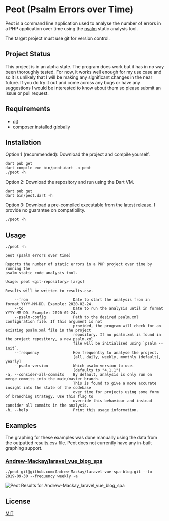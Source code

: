 # Peot (Psalm Errors over Time)

Peot is a command line application used to analyse the number of errors in a PHP application over time using the [psalm](https://github.com/vimeo/psalm) static analysis tool. 

The target project must use git for version control.

## Project Status
This project is in an alpha state. The program does work but it has in no way been thoroughly tested. For now, it works well enough for my use case and so it is unlikely that I will be making any significant changes in the near future. If you do try it out and come across any bugs or have any suggestions I would be interested to know about them so please submit an issue or pull request.

## Requirements
- [git](https://git-scm.com/)
- [composer installed globally](https://getcomposer.org/doc/00-intro.md#globally)

## Installation
Option 1 (recommended): Download the project and compile yourself.
```
dart pub get
dart compile exe bin/peot.dart -o peot
./peot -h
```

Option 2: Download the repository and run using the Dart VM. 
```
dart pub get
dart bin/peot.dart -h
```

Option 3: Download a pre-compiled executable from the latest [release](https://github.com/Andrew-Mackay/peot/releases). I provide no guarantee on compatibility.
```
./peot -h
```

## Usage
```
./peot -h

peot (psalm errors over time)

Reports the number of static errors in a PHP project over time by running the 
psalm static code analysis tool.

Usage: peot <git-repository> [args]

Results will be written to results.csv.

    --from                    Date to start the analysis from in format YYYY-MM-DD. Example: 2020-02-24.
    --to                      Date to run the analysis until in format YYYY-MM-DD. Example: 2020-02-24.
    --psalm-config            Path to the desired psalm.xml configuration file. If this argument is not
                              provided, the program will check for an existing psalm.xml file in the project
                              repository. If no psalm.xml is found in the project repository, a new psalm.xml
                              file will be initialised using `psalm --init`.
    --frequency               How frequently to analyse the project.
                              [all, daily, weekly, monthly (default), yearly]
    --psalm-version           Which psalm version to use.
                              (defaults to "4.1.1")
-a, --consider-all-commits    By default, analysis is only run on merge commits into the main/master branch.
                              This is found to give a more accurate insight into the state of the codebase
                              over time for projects using some form of branching strategy. Use this flag to
                              override this behaviour and instead consider all commits in the analysis.
-h, --help                    Print this usage information.

```

## Examples
The graphing for these examples was done manually using the data from the outputted results.csv file. Peot does not currently have any in-built graphing support.

### [Andrew-Mackay/laravel_vue_blog_spa](https://github.com/Andrew-Mackay/laravel-vue-spa-blog)
```
./peot git@github.com:Andrew-Mackay/laravel-vue-spa-blog.git --to 2019-09-30 --frequency weekly -a
```

![Peot Results for Andrew-Mackay_laravel_vue_blog_spa](https://user-images.githubusercontent.com/22844315/107846848-fe353800-6dde-11eb-9873-b43485a6e66b.png)

## License
[MIT](LICENSE)
